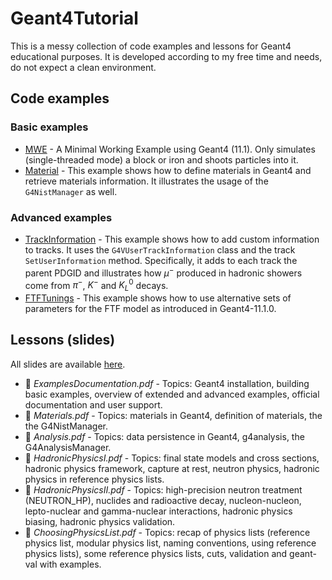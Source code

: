 # Geant4Tutorial
This is a messy collection of code examples and lessons for Geant4 educational purposes. It is developed according to my free time and needs, do not expect a clean environment.

## Code examples
### Basic examples
- [MWE](https://github.com/lopezzot/Geant4Tutorial/tree/main/MWE) - A Minimal Working Example using Geant4 (11.1). Only simulates (single-threaded mode) a block or iron and shoots particles into it.
- [Material](https://github.com/lopezzot/Geant4Tutorial/tree/main/Material) - This example shows how to define materials in Geant4 and retrieve materials information. It illustrates the usage of the `G4NistManager` as well.
### Advanced examples
- [TrackInformation](https://github.com/lopezzot/Geant4Tutorial/tree/main/TrackInformation) - This example shows how to add custom information to tracks. It uses the `G4VUserTrackInformation` class and the track `SetUserInformation` method. Specifically, it adds to each track the parent PDGID and illustrates how $\mu^-$ produced in hadronic showers come from $\pi^-$, $K^-$ and $K_L^0$ decays.
- [FTFTunings](https://github.com/lopezzot/Geant4Tutorial/tree/main/FTFTunings) - This example shows how to use alternative sets of parameters for the FTF model as introduced in Geant4-11.1.0.

## Lessons (slides)
All slides are available [here](https://cernbox.cern.ch/s/WnpzvYfihfOUxPO).

- :open_file_folder: <em>ExamplesDocumentation.pdf</em> - Topics: Geant4 installation, building basic examples, overview of extended and advanced examples, official documentation and user support.
- :open_file_folder: <em>Materials.pdf</em> - Topics: materials in Geant4, definition of materials, the the G4NistManager.
- :open_file_folder: <em>Analysis.pdf</em> - Topics: data persistence in Geant4, g4analysis, the G4AnalysisManager.
- :open_file_folder: <em>HadronicPhysicsI.pdf</em> - Topics: final state models and cross sections, hadronic physics framework, capture at rest, neutron physics, hadronic physics in reference physics lists.
- :open_file_folder: <em>HadronicPhysicsII.pdf</em> - Topics: high-precision neutron treatment (NEUTRON_HP), nuclides and radioactive decay, nucleon-nucleon, lepto-nuclear and gamma-nuclear interactions, hadronic physics biasing, hadronic physics validation.
- :open_file_folder: <em>ChoosingPhysicsList.pdf</em> - Topics: recap of physics lists (reference physics list, modular physics list, naming conventions, using reference physics lists), some reference physics lists, cuts, validation and geant-val with examples.
